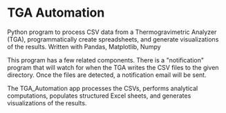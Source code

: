 # TGA Automation

Python program to process CSV data from a Thermogravimetric Analyzer (TGA), programmatically create spreadsheets, and generate visualizations of the results. Written with Pandas, Matplotlib, Numpy

This program has a few related components. There is a "notification" program that will watch for when the TGA writes the CSV files to the given directory. Once the files are detected, a notification email will be sent.

The TGA_Automation app processes the CSVs, performs analytical computations, populates structured Excel sheets, and generates visualizations of the results.
